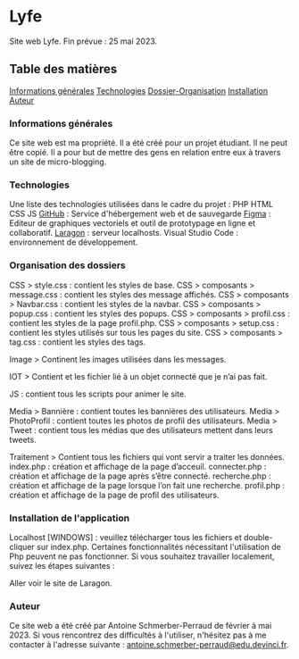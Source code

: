 # Lyfe
Site web Lyfe. Fin prévue : 25 mai 2023.
 
## Table des matières

[Informations générales](#information_générales)
[Technologies](#technologies)
[Dossier-Organisation](#dossier_organisation)
[Installation](#installation)
[Auteur](#auteur)

 
### Informations générales

Ce site web est ma propriété. Il a été créé pour un projet étudiant. Il ne peut être copié. Il a pour but de mettre des gens en relation entre eux à travers un site de micro-blogging.

### Technologies

Une liste des technologies utilisées dans le cadre du projet :
PHP
HTML
CSS
JS
[GitHub](https://github.com/)  : Service d'hébergement web et de sauvegarde
[Figma](https://www.figma.com/)  : Editeur de graphiques vectoriels et outil de prototypage en ligne et collaboratif.
[Laragon](https://laragon.org/) : serveur localhosts.
Visual Studio Code : environnement de développement.

 

### Organisation des dossiers

CSS > style.css : contient les styles de base.
CSS > composants > message.css : contient les styles des message affichés.
CSS > composants > Navbar.css : contient les styles de la navbar.
CSS > composants > popup.css : contient les styles des popups.
CSS > composants > profil.css : contient les styles de la page profil.php.
CSS > composants > setup.css : contient les styles utilisés sur tous les pages du site.
CSS > composants > tag.css : contient les styles des tags.

Image > Continent les images utilisées dans les messages.

IOT > Contient et les fichier lié à un objet connecté que je n’ai pas fait.

JS : contient tous les scripts pour animer le site.

Media > Bannière : contient toutes les bannières des utilisateurs.
Media > PhotoProfil : contient toutes les photos de profil des utilisateurs.
Media > Tweet : contient tous les médias que des utilisateurs mettent dans leurs tweets.

Traitement > Contient tous les fichiers qui vont servir a traiter les données.
index.php : création et affichage de la page d’acceuil.
connecter.php : création et affichage de la page après s’être connecté.
recherche.php : création et affichage de la page lorsque l’on fait une recherche.
profil.php : création et affichage de la page de profil des utilisateurs.



### Installation de l'application

Localhost [WINDOWS] : veuillez télécharger tous les fichiers et double-cliquer sur index.php. Certaines fonctionnalités nécessitant l'utilisation de Php peuvent ne pas fonctionner. Si vous souhaitez travailler localement, suivez les étapes suivantes :

Aller voir le site de Laragon.

### Auteur

Ce site web a été créé par Antoine Schmerber-Perraud de février à mai 2023. Si vous rencontrez des difficultés à l'utiliser, n'hésitez pas à me contacter à l'adresse suivante : antoine.schmerber-perraud@edu.devinci.fr.

